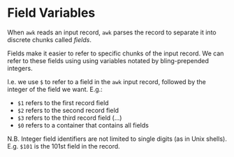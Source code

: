 # Field Variables

When `awk` reads an input record, `awk` parses the record to separate it into
discrete chunks called _fields_.

Fields make it easier to refer to specific chunks of the input record. We can
refer to these fields using using variables notated by bling-prepended integers.

I.e. we use `$` to refer to a field in the `awk` input record, followed by the
integer of the field we want. E.g.:

- `$1` refers to the first record field
- `$2` refers to the second record field
- `$3` refers to the third record field
(...)
- `$0` refers to a container that contains all fields

N.B. Integer field identifiers are not limited to single digits (as in Unix
shells). E.g. `$101` is the 101st field in the record.
